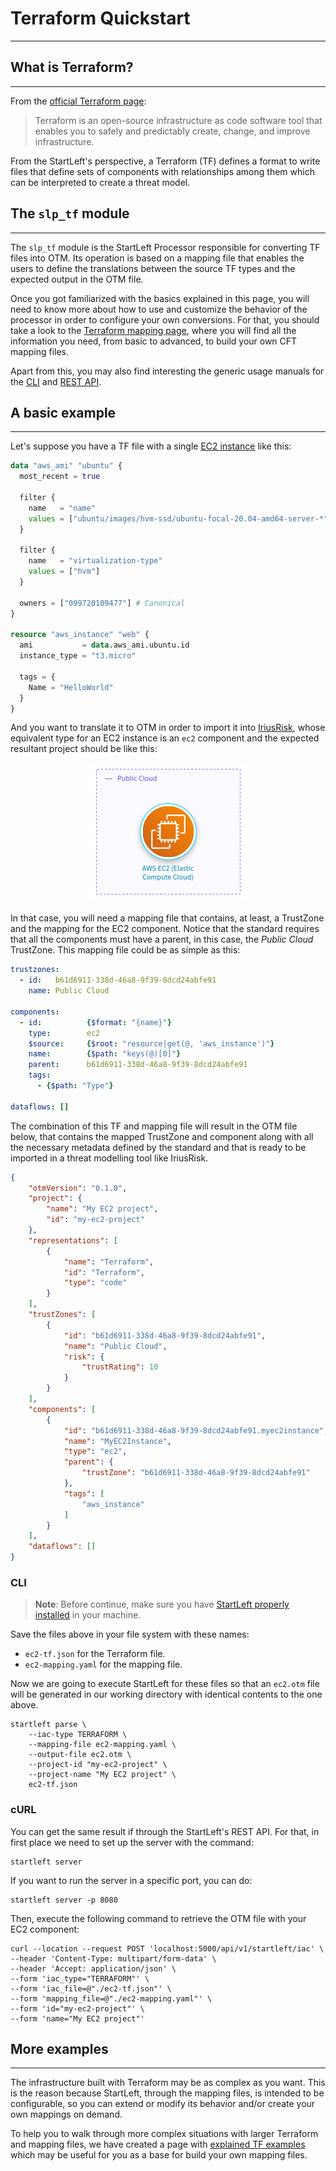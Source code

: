 # Terraform Quickstart

---
## What is Terraform?

---
From the [official Terraform page](https://www.terraform.io/): 
> Terraform is an open-source infrastructure as code software tool that enables you to safely and predictably create, 
> change, and improve infrastructure.

From the StartLeft's perspective, a Terraform (TF) defines a format to write files that define sets of components 
with relationships among them which can be interpreted to create a threat model. 

## The `slp_tf` module

---
The `slp_tf` module is the StartLeft Processor responsible for converting TF files into OTM. Its operation is based 
on a mapping file that enables the users to define the translations between the source TF types and the expected 
output in the OTM file. 

Once you got familiarized with the basics explained in this page, you will need to know more about how to use and 
customize the behavior of the processor in order to configure your own conversions. For that, you should take a look 
to the [Terraform mapping page](Terraform-Mapping.md), where you will find all the information you need, from 
basic to advanced, to build your own CFT mapping files.

Apart from this, you may also find interesting the generic usage manuals for the [CLI](../../../usage/Command-Line-Interface.md) 
and [REST API](../../../usage/REST-API.md).

## A basic example

---

Let's suppose you have a TF file with a single 
[EC2 instance](https://registry.terraform.io/providers/hashicorp/aws/latest/docs/resources/instance)
like this:


```terraform
data "aws_ami" "ubuntu" {
  most_recent = true

  filter {
    name   = "name"
    values = ["ubuntu/images/hvm-ssd/ubuntu-focal-20.04-amd64-server-*"]
  }

  filter {
    name   = "virtualization-type"
    values = ["hvm"]
  }

  owners = ["099720109477"] # Canonical
}

resource "aws_instance" "web" {
  ami           = data.aws_ami.ubuntu.id
  instance_type = "t3.micro"

  tags = {
    Name = "HelloWorld"
  }
}
```

And you want to translate it to OTM in order to import it into [IriusRisk](https://www.iriusrisk.com/), whose 
equivalent type for an EC2 instance is an `ec2` component and the expected resultant project should be like this:
<p align="center"><img src="../../../images/ec2-iriusrisk.png"></p>

In that case, you will need a mapping file that contains, at least, a TrustZone and the mapping for the EC2 
component. Notice that the standard requires that all the components must have a parent, in this case, the _Public 
Cloud_ TrustZone. This mapping file could be as simple as this:
```yaml
trustzones:
  - id:   b61d6911-338d-46a8-9f39-8dcd24abfe91
    name: Public Cloud

components:
  - id:          {$format: "{name}"}
    type:        ec2
    $source:     {$root: "resource|get(@, 'aws_instance')"}
    name:        {$path: "keys(@)[0]"}
    parent:      b61d6911-338d-46a8-9f39-8dcd24abfe91
    tags:
      - {$path: "Type"}

dataflows: []
```

The combination of this TF and mapping file will result in the OTM file below, that contains the mapped TrustZone 
and component along with all the necessary metadata defined by the standard and that is ready to be imported in a 
threat modelling tool like IriusRisk.

```json
{
    "otmVersion": "0.1.0",
    "project": {
        "name": "My EC2 project",
        "id": "my-ec2-project"
    },
    "representations": [
        {
            "name": "Terraform",
            "id": "Terraform",
            "type": "code"
        }
    ],
    "trustZones": [
        {
            "id": "b61d6911-338d-46a8-9f39-8dcd24abfe91",
            "name": "Public Cloud",
            "risk": {
                "trustRating": 10
            }
        }
    ],
    "components": [
        {
            "id": "b61d6911-338d-46a8-9f39-8dcd24abfe91.myec2instance",
            "name": "MyEC2Instance",
            "type": "ec2",
            "parent": {
                "trustZone": "b61d6911-338d-46a8-9f39-8dcd24abfe91"
            },
            "tags": [
                "aws_instance"
            ]
        }
    ],
    "dataflows": []
}
```


### CLI
> **Note**: Before continue, make sure you have 
> [StartLeft properly installed](../../../Quickstart-Guide-for-Beginners.md) in your machine.

Save the files above in your file system with these names:
   * `ec2-tf.json` for the Terraform file.
   * `ec2-mapping.yaml` for the mapping file.

Now we are going to execute StartLeft for these files so that an `ec2.otm` file will be generated in our working 
directory with identical contents to the one above.
```shell
startleft parse \
	--iac-type TERRAFORM \
	--mapping-file ec2-mapping.yaml \
	--output-file ec2.otm \
	--project-id "my-ec2-project" \
	--project-name "My EC2 project" \
	ec2-tf.json
```

### cURL
You can get the same result if through the StartLeft's REST API. For that, in first place we need to set up the 
server with the command:
```shell
startleft server
```

If you want to run the server in a specific port, you can do:
```shell
startleft server -p 8080
```


Then, execute the following command to retrieve the OTM file with your EC2 component:
```shell
curl --location --request POST 'localhost:5000/api/v1/startleft/iac' \
--header 'Content-Type: multipart/form-data' \
--header 'Accept: application/json' \
--form 'iac_type="TERRAFORM"' \
--form 'iac_file=@"./ec2-tf.json"' \
--form 'mapping_file=@"./ec2-mapping.yaml"' \
--form 'id="my-ec2-project"' \
--form 'name="My EC2 project"'
```

## More examples

---
The infrastructure built with Terraform may be as complex as you want. This is the reason because 
StartLeft, through the mapping files, is intended to be configurable, so you can extend or modify its behavior and/or 
create your own mappings on demand.

To help you to walk through more complex situations with larger Terraform and mapping files, we have created a page 
with [explained TF examples](Terraform-Examples.md) which may be useful for you as a base for build your own mapping 
files.